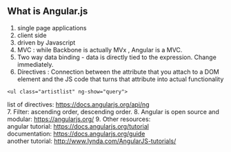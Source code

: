## What is Angular.js 

1. single page applications
2. client side
3. driven by Javascript
4. MVC : while Backbone is actually MVx , Angular is a MVC.
5. Two way data binding - data is directly tied to the expression. Change immediately.
6. Directives : Connection between the attribute that you attach to a DOM element and the JS code that turns that attribute into actual functionality

```
<ul class="artistlist" ng-show="query">
```


list of directives: https://docs.angularjs.org/api/ng <BR>
7. Filter: ascending order, descending order.
8. Angular is open source and modular: https://angularjs.org/
9. Other resources:<br>
angular tutorial: https://docs.angularjs.org/tutorial<BR>
documentation: https://docs.angularjs.org/guide<BR>
another tutorial: http://www.lynda.com/AngularJS-tutorials/




